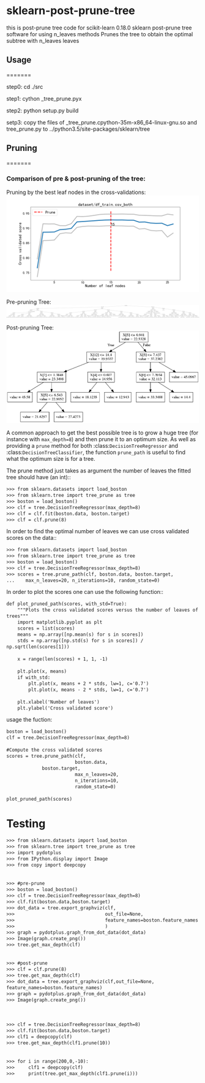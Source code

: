 # sklearn-post-prune-tree
this is post-prune tree code for scikit-learn 0.18.0
sklearn post-prune tree software for using n_leaves methods
Prunes the tree to obtain the optimal subtree with n_leaves leaves



## Usage
=======

step0: cd ./src

step1: cython _tree_prune.pyx

step2: python setup.py build

setp3: copy the files of _tree_prune.cpython-35m-x86_64-linux-gnu.so and tree_prune.py to ../python3.5/site-packages/sklearn/tree



## Pruning
=======

### Comparison of pre & post-pruning of the tree:

Pruning by the best leaf nodes in the cross-validations:
![pre-prune](./docs/df_train.csv_both.png)

Pre-pruning Tree:
![pre-prune](./docs/pre-prune.png)

Post-pruning Tree:
![pre-prune](./docs/post-prune.png)




A common approach to get the best possible tree is to grow a huge tree (for
instance with ``max_depth=8``) and then prune it to an optimum size. As well as
providing a `prune` method for both :class:`DecisionTreeRegressor` and
:class:`DecisionTreeClassifier`, the function ``prune_path`` is useful
to find what the optimum size is for a tree.

The prune method just takes as argument the number of leaves the fitted tree
should have (an int)::

    >>> from sklearn.datasets import load_boston
    >>> from sklearn.tree import tree_prune as tree
    >>> boston = load_boston()
    >>> clf = tree.DecisionTreeRegressor(max_depth=8)
    >>> clf = clf.fit(boston.data, boston.target)
    >>> clf = clf.prune(8)

In order to find the optimal number of leaves we can use cross validated scores
on the data::

    >>> from sklearn.datasets import load_boston
    >>> from sklearn.tree import tree_prune as tree
    >>> boston = load_boston()
    >>> clf = tree.DecisionTreeRegressor(max_depth=8)
    >>> scores = tree.prune_path(clf, boston.data, boston.target, 
    ...    max_n_leaves=20, n_iterations=10, random_state=0)

In order to plot the scores one can use the following function::

    def plot_pruned_path(scores, with_std=True):
        """Plots the cross validated scores versus the number of leaves of trees"""
        import matplotlib.pyplot as plt
        scores = list(scores)
        means = np.array([np.mean(s) for s in scores])
        stds = np.array([np.std(s) for s in scores]) / np.sqrt(len(scores[1]))

        x = range(len(scores) + 1, 1, -1)

        plt.plot(x, means)
        if with_std:
            plt.plot(x, means + 2 * stds, lw=1, c='0.7')
            plt.plot(x, means - 2 * stds, lw=1, c='0.7')

        plt.xlabel('Number of leaves')
        plt.ylabel('Cross validated score')


usage the fuction:

    boston = load_boston()
    clf = tree.DecisionTreeRegressor(max_depth=8)

    #Compute the cross validated scores
    scores = tree.prune_path(clf, 
                             boston.data,
			     boston.target,
                             max_n_leaves=20, 
                             n_iterations=10,
                             random_state=0)

    plot_pruned_path(scores)




Testing
=======

	>>> from sklearn.datasets import load_boston
	>>> from sklearn.tree import tree_prune as tree
	>>> import pydotplus
	>>> from IPython.display import Image
	>>> from copy import deepcopy


	>>> #pre-prune
	>>> boston = load_boston()
	>>> clf = tree.DecisionTreeRegressor(max_depth=8)
	>>> clf.fit(boston.data,boston.target)
	>>> dot_data = tree.export_graphviz(clf,
	>>>                                 out_file=None,
	>>>                                 feature_names=boston.feature_names
	>>>                                 )
	>>> graph = pydotplus.graph_from_dot_data(dot_data)
	>>> Image(graph.create_png())
	>>> tree.get_max_depth(clf)


	>>> #post-prune
	>>> clf = clf.prune(8)
	>>> tree.get_max_depth(clf)
	>>> dot_data = tree.export_graphviz(clf,out_file=None, feature_names=boston.feature_names)
	>>> graph = pydotplus.graph_from_dot_data(dot_data)
	>>> Image(graph.create_png())



	>>> clf = tree.DecisionTreeRegressor(max_depth=8)
	>>> clf.fit(boston.data,boston.target)
	>>> clf1 = deepcopy(clf)
	>>> tree.get_max_depth(clf1.prune(10))


	>>> for i in range(200,0,-10):
	>>>     clf1 = deepcopy(clf)
	>>>     print(tree.get_max_depth(clf1.prune(i)))


